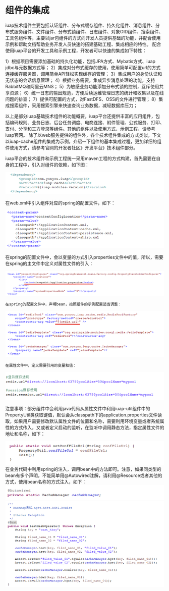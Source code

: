 # 组件的集成

iuap技术组件主要包括认证组件、分布式缓存组件、持久化组件、消息组件、分布式服务组件、文件组件、分布式锁组件、日志组件、对象OID组件、搜索组件、工具包组件等，主要以jar包组件的方式向开发人员提供基础的功能，并配合使用示例和帮助文档帮助业务开发人员快速的搭建基础工程、集成相应的特性。
配合使用iuap平台的开发工具和示例工程，开发者可以快速的集成如下特性：

1）根据项目需要添加基础的持久化功能，包括JPA方式、Mybatis方式、iuap jdbc与元数据方式等；
2）集成对分布式缓存的使用，使用简单可配置url的方式连接缓存服务器，调用简单API轻松实现缓存的管理；
3）集成用户的身份认证和无状态的会话信息管理；
4）根据业务需要，集成异步消息处理的功能，支持RabbitMQ和阿里云MNS；
5）为敏感业务功能添加分布式锁的控制，互斥使用共享资源；
6）统一日志的输出规范，方便后续运维管理日志的统计和收集以及在线问题的排查；
7）提供可配置的方式，对FastDFS、OSS的文件进行管理；
8）集成搜索组件，采用搜索引擎来快速查询业务数据，减轻数据库压力；

以上是部分iuap基础技术组件的功能概要，iuap平台还提供丰富的应用组件，包括编码规则、业务日志、后台任务调度、电商连接、附件管理、公式服务、打印、支付、分享和三方登录等组件。其他的组件以及使用方式、示例工程，请参考iuap官网。
除了以web服务提供的组件外，各个技术组件集成的方式类似，下文以iuap-cache组件的集成为示例，介绍一下组件的基本集成过程，更加详细的组件使用方式，请参考官网的开发者社区》开发平台》技术组件部分。

iuap平台的技术组件和示例工程统一采用maven工程的方式构建，首先需要在自身的工程中，引入对组件的依赖，如下图：

 ![](../image/image96.png)

在web.xml中引入组件对应的spring的配置文件，如下：

 ![](../image/image97.png)

在spring的配置文件中，会以变量的方式引入properties文件中的值，所以，需要在spring的主文件中定义对属性文件的引入：

 ![](../image/image98.png)

	在spring的配置文件中，声明bean，按照组件的示例配置适当调整：

 ![](../image/image99.png)

    在属性文件中，定义需要引用的变量和值：

 ![](../image/image100.png)

注意事项：部分组件中会利用java代码从属性文件中利用iuap-util组件中的PropertyUtil类获取键值，默认会从classpath下的application.properties文件读取，如果用户需要修改默认属性文件的位置和名称，需要利用环境变量或者系统属性的方式传入，又或者定义启动的监听，在监听中调用静态方法，指定属性文件的地址和名称，如下：

 ![](../image/image101.png)
	在业务代码中利用spring的注入，调用bean中的方法即可。注意，如果同类型的bean有多个声明，不能简单用@Autowired注解，请利用@Resource或者其他的方式，使用bean名称的方式注入，如下：
 ![](../image/image102.png)
 ![](../image/image103.png)

